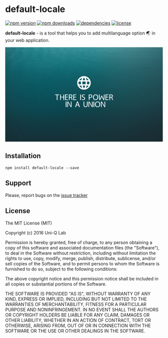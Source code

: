# default-locale

[![npm version](https://img.shields.io/npm/v/default-locale.svg)](https://npmjs.com/package/default-locale)
[![npm downloads](https://img.shields.io/npm/dm/default-locale.svg)](https://npmjs.com/package/default-locale)
[![dependencies](https://david-dm.org/UniQLab/default-locale.svg)](https://david-dm.org/UniQLab/ddefault-locale)
[![license](https://img.shields.io/npm/l/default-locale.svg)](https://github.com/UniQLab/default-locale/blob/master/LICENSE)

**default-locale** - is a tool that helps you to add multilanguage option :earth_asia: in your web application.

![Default Locale Logo](https://raw.githubusercontent.com/UniQLab/default-locale/master/images/default_locale.png)

## Installation

```
npm install default-locale --save
```

## Support

Please, report bugs on the [issue tracker](https://github.com/UniQLab/default-locale/issues)

## License

The MIT License (MIT)

Copyright (c) 2016 Uni-Q Lab

Permission is hereby granted, free of charge, to any person obtaining a copy
of this software and associated documentation files (the "Software"), to deal
in the Software without restriction, including without limitation the rights
to use, copy, modify, merge, publish, distribute, sublicense, and/or sell
copies of the Software, and to permit persons to whom the Software is
furnished to do so, subject to the following conditions:

The above copyright notice and this permission notice shall be included in all
copies or substantial portions of the Software.

THE SOFTWARE IS PROVIDED "AS IS", WITHOUT WARRANTY OF ANY KIND, EXPRESS OR
IMPLIED, INCLUDING BUT NOT LIMITED TO THE WARRANTIES OF MERCHANTABILITY,
FITNESS FOR A PARTICULAR PURPOSE AND NONINFRINGEMENT. IN NO EVENT SHALL THE
AUTHORS OR COPYRIGHT HOLDERS BE LIABLE FOR ANY CLAIM, DAMAGES OR OTHER
LIABILITY, WHETHER IN AN ACTION OF CONTRACT, TORT OR OTHERWISE, ARISING FROM,
OUT OF OR IN CONNECTION WITH THE SOFTWARE OR THE USE OR OTHER DEALINGS IN THE
SOFTWARE.
